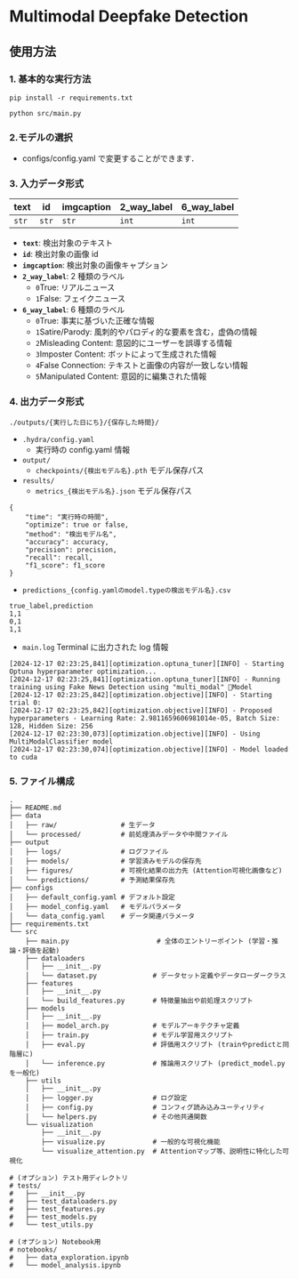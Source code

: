 # Multimodal Deepfake Detection
## 使用方法

### 1. 基本的な実行方法

```
pip install -r requirements.txt
```
```
python src/main.py
```
### 2.モデルの選択

- configs/config.yaml で変更することができます．


### 3. 入力データ形式

|    text     |      id     | imgcaption  | 2_way_label | 6_way_label |
|-------------|-------------|-------------|-------------|-------------|
|    `str`     |   `str`    |     `str`   |    `int`    |    `int`    |

- **`text`**: 検出対象のテキスト
- **`id`**: 検出対象の画像 id
- **`imgcaption`**: 検出対象の画像キャプション
- **`2_way_label`**: 2 種類のラベル
  - `0`True: リアルニュース
  - `1`False: フェイクニュース
- **`6_way_label`**: 6 種類のラベル
  - `0`True: 事実に基づいた正確な情報
  - `1`Satire/Parody: 風刺的やパロディ的な要素を含む，虚偽の情報
  - `2`Misleading Content: 意図的にユーザーを誤導する情報
  - `3`Imposter Content: ボットによって生成された情報
  - `4`False Connection: テキストと画像の内容が一致しない情報
  - `5`Manipulated Content: 意図的に編集された情報

### 4. 出力データ形式
`./outputs/{実行した日にち}/{保存した時間}/`
- `.hydra/config.yaml`
  - 実行時の config.yaml 情報
- `output/`
  - `checkpoints/{検出モデル名}.pth` モデル保存パス
- `results/`
  - `metrics_{検出モデル名}.json` モデル保存パス
```
{
    "time": "実行時の時間",
    "optimize": true or false,
    "method": "検出モデル名",
    "accuracy": accuracy,
    "precision": precision,
    "recall": recall,
    "f1_score": f1_score
}
```
  - `predictions_{config.yamlのmodel.typeの検出モデル名}.csv`
```
true_label,prediction
1,1
0,1
1,1
```
- `main.log`
Terminal に出力された log 情報
```
[2024-12-17 02:23:25,841][optimization.optuna_tuner][INFO] - Starting Optuna hyperparameter optimization...
[2024-12-17 02:23:25,841][optimization.optuna_tuner][INFO] - Running training using Fake News Detection using "multi_modal" Model
[2024-12-17 02:23:25,842][optimization.objective][INFO] - Starting trial 0:
[2024-12-17 02:23:25,842][optimization.objective][INFO] - Proposed hyperparameters - Learning Rate: 2.9811659606981014e-05, Batch Size: 128, Hidden Size: 256
[2024-12-17 02:23:30,073][optimization.objective][INFO] - Using MultiModalClassifier model
[2024-12-17 02:23:30,074][optimization.objective][INFO] - Model loaded to cuda
```



### 5. ファイル構成

```
.
├── README.md
├── data
│   ├── raw/                # 生データ
│   └── processed/          # 前処理済みデータや中間ファイル
├── output
│   ├── logs/               # ログファイル
│   ├── models/             # 学習済みモデルの保存先
│   ├── figures/            # 可視化結果の出力先 (Attention可視化画像など)
│   └── predictions/        # 予測結果保存先
├── configs
│   ├── default_config.yaml # デフォルト設定
│   ├── model_config.yaml   # モデルパラメータ
│   └── data_config.yaml    # データ関連パラメータ
├── requirements.txt
└── src
    ├── main.py                      # 全体のエントリーポイント (学習・推論・評価を起動)
    ├── dataloaders
    │   ├── __init__.py
    │   └── dataset.py              # データセット定義やデータローダークラス
    ├── features
    │   ├── __init__.py
    │   └── build_features.py       # 特徴量抽出や前処理スクリプト
    ├── models
    │   ├── __init__.py
    │   ├── model_arch.py           # モデルアーキテクチャ定義
    │   ├── train.py                # モデル学習用スクリプト
    │   ├── eval.py                 # 評価用スクリプト (trainやpredictと同階層に)
    │   └── inference.py            # 推論用スクリプト (predict_model.pyを一般化)
    ├── utils
    │   ├── __init__.py
    │   ├── logger.py               # ログ設定
    │   ├── config.py               # コンフィグ読み込みユーティリティ
    │   └── helpers.py              # その他共通関数
    └── visualization
        ├── __init__.py
        ├── visualize.py            # 一般的な可視化機能
        └── visualize_attention.py  # Attentionマップ等、説明性に特化した可視化

# (オプション) テスト用ディレクトリ
# tests/
#   ├── __init__.py
#   ├── test_dataloaders.py
#   ├── test_features.py
#   ├── test_models.py
#   └── test_utils.py

# (オプション) Notebook用
# notebooks/
#   ├── data_exploration.ipynb
#   └── model_analysis.ipynb

```
